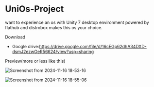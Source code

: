 # UniOs-Project
want to experience an  os with Unity 7 desktop environment powered by flathub and distrobox makes this os your choice.

Download
- Google drive:https://drive.google.com/file/d/16cEGp62dhA34DXD-dsmJ2ezwOeR56624/view?usp=sharing


Preview(more or less like this)

![Screenshot from 2024-11-16 18-53-16](https://github.com/user-attachments/assets/8f0a38a3-df93-4efe-bca1-443ab46f5026)


![Screenshot from 2024-11-16 18-55-06](https://github.com/user-attachments/assets/b7d51c74-8238-4874-b9a6-be9299b405bf)




